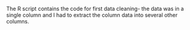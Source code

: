 The R script contains the code for first data cleaning- the data was in a single column and I had to extract the column data into several other columns. 
